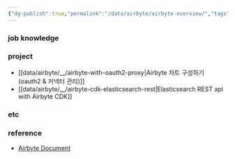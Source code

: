```yaml
---
{"dg-publish":true,"permalink":"/data/airbyte/airbyte-overview/","tags":["overview","airbyte"],"dgHomeLink":true,"dgShowBacklinks":true,"dgShowLocalGraph":true,"dgShowInlineTitle":true,"dgEnableSearch":true,"dgLinkPreview":"ture","dgShowTags":true}
---
```




### job knowledge


### project


- [[data/airbyte/__/airbyte-with-oauth2-proxy\|Airbyte 차트 구성하기 (oauth2 & 커넥터 관리)]]
- [[data/airbyte/__/airbyte-cdk-elasticsearch-rest\|Elasticsearch REST api with Airbyte CDK]]


### etc


### reference


- [Airbyte Document](https://docs.airbyte.com/)